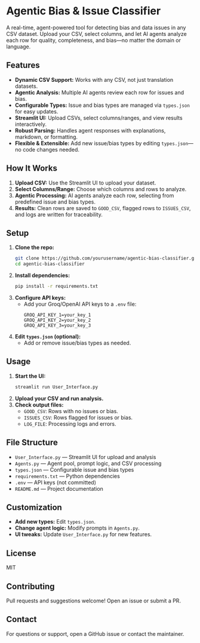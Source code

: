 # Agentic Bias & Issue Classifier

A real-time, agent-powered tool for detecting bias and data issues in any CSV dataset. Upload your CSV, select columns, and let AI agents analyze each row for quality, completeness, and bias—no matter the domain or language.

## Features
- **Dynamic CSV Support:** Works with any CSV, not just translation datasets.
- **Agentic Analysis:** Multiple AI agents review each row for issues and bias.
- **Configurable Types:** Issue and bias types are managed via `types.json` for easy updates.
- **Streamlit UI:** Upload CSVs, select columns/ranges, and view results interactively.
- **Robust Parsing:** Handles agent responses with explanations, markdown, or formatting.
- **Flexible & Extensible:** Add new issue/bias types by editing `types.json`—no code changes needed.

## How It Works
1. **Upload CSV:** Use the Streamlit UI to upload your dataset.
2. **Select Columns/Range:** Choose which columns and rows to analyze.
3. **Agentic Processing:** AI agents analyze each row, selecting from predefined issue and bias types.
4. **Results:** Clean rows are saved to `GOOD_CSV`, flagged rows to `ISSUES_CSV`, and logs are written for traceability.

## Setup
1. **Clone the repo:**
   ```sh
   git clone https://github.com/yourusername/agentic-bias-classifier.git
   cd agentic-bias-classifier
   ```
2. **Install dependencies:**
   ```sh
   pip install -r requirements.txt
   ```
3. **Configure API keys:**
   - Add your Groq/OpenAI API keys to a `.env` file:
     ```env
     GROQ_API_KEY_1=your_key_1
     GROQ_API_KEY_2=your_key_2
     GROQ_API_KEY_3=your_key_3
     ```
4. **Edit `types.json` (optional):**
   - Add or remove issue/bias types as needed.

## Usage
1. **Start the UI:**
   ```sh
   streamlit run User_Interface.py
   ```
2. **Upload your CSV and run analysis.**
3. **Check output files:**
   - `GOOD_CSV`: Rows with no issues or bias.
   - `ISSUES_CSV`: Rows flagged for issues or bias.
   - `LOG_FILE`: Processing logs and errors.

## File Structure
- `User_Interface.py` — Streamlit UI for upload and analysis
- `Agents.py` — Agent pool, prompt logic, and CSV processing
- `types.json` — Configurable issue and bias types
- `requirements.txt` — Python dependencies
- `.env` — API keys (not committed)
- `README.md` — Project documentation

## Customization
- **Add new types:** Edit `types.json`.
- **Change agent logic:** Modify prompts in `Agents.py`.
- **UI tweaks:** Update `User_Interface.py` for new features.

## License
MIT

## Contributing
Pull requests and suggestions welcome! Open an issue or submit a PR.

## Contact
For questions or support, open a GitHub issue or contact the maintainer.
